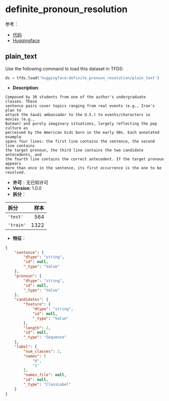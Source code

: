 # definite_pronoun_resolution

参考：

- [代码](https://github.com/huggingface/datasets/blob/master/datasets/definite_pronoun_resolution)
- [Huggingface](https://huggingface.co/datasets/definite_pronoun_resolution)

## plain_text

Use the following command to load this dataset in TFDS:

```python
ds = tfds.load('huggingface:definite_pronoun_resolution/plain_text')
```

- **Description**:

```
Composed by 30 students from one of the author's undergraduate classes. These
sentence pairs cover topics ranging from real events (e.g., Iran's plan to
attack the Saudi ambassador to the U.S.) to events/characters in movies (e.g.,
Batman) and purely imaginary situations, largely reflecting the pop culture as
perceived by the American kids born in the early 90s. Each annotated example
spans four lines: the first line contains the sentence, the second line contains
the target pronoun, the third line contains the two candidate antecedents, and
the fourth line contains the correct antecedent. If the target pronoun appears
more than once in the sentence, its first occurrence is the one to be resolved.
```

- **许可**：无已知许可
- **Version**: 1.0.0
- **拆分**：

拆分 | 样本
:-- | --:
`'test'` | 564
`'train'` | 1322

- **特征**：

```json
{
    "sentence": {
        "dtype": "string",
        "id": null,
        "_type": "Value"
    },
    "pronoun": {
        "dtype": "string",
        "id": null,
        "_type": "Value"
    },
    "candidates": {
        "feature": {
            "dtype": "string",
            "id": null,
            "_type": "Value"
        },
        "length": 2,
        "id": null,
        "_type": "Sequence"
    },
    "label": {
        "num_classes": 2,
        "names": [
            "0",
            "1"
        ],
        "names_file": null,
        "id": null,
        "_type": "ClassLabel"
    }
}
```
